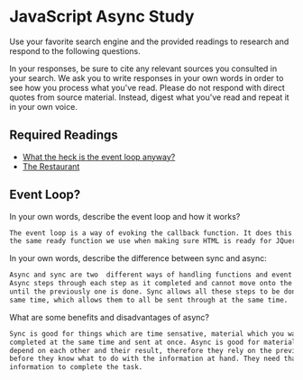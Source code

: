 # JavaScript Async Study

Use your favorite search engine and the provided readings to research and
respond to the following questions.

In your responses, be sure to cite any relevant sources you consulted in your
search. We ask you to write responses in your own words in order to see how you
process what you've read. Please do not respond with direct quotes from source
material. Instead, digest what you've read and repeat it in your own voice.

## Required Readings

-   [What the heck is the event loop anyway?](https://www.youtube.com/watch?v=8aGhZQkoFbQ)
-   [The Restaurant](https://www.codeschool.com/blog/2014/10/30/understanding-node-js/)

## Event Loop?

In your own words, describe the event loop and how it works?

```md
The event loop is a way of evoking the callback function. It does this by using
the same ready function we use when making sure HTML is ready for JQuery. 
```

In your own words, describe the difference between sync and async:

```md
Async and sync are two  different ways of handling functions and event loops.
Async steps through each step as it completed and cannot move onto the next step
until the previously one is done. Sync allows all these steps to be done at the
same time, which allows them to all be sent through at the same time.
```

What are some benefits and disadvantages of async?

```md
Sync is good for things which are time sensative, material which you want to be
completed at the same time and sent at once. Async is good for material that
depend on each other and their result, therefore they rely on the previos action
before they know what to do with the information at hand. They need that
information to complete the task.
```
